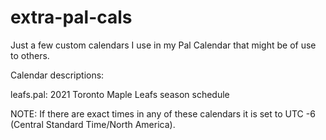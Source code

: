 # extra-pal-cals

Just a few custom calendars I use in my Pal Calendar that might be of use to others.



Calendar descriptions:

leafs.pal: 2021 Toronto Maple Leafs season schedule 





NOTE: If there are exact times in any of these calendars it is set to UTC -6 (Central Standard Time/North America).  
